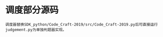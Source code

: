 # 调度部分源码
    调度器替换SDK_python/Code_Craft-2019/src/Code_Craft-2019.py后可直接运行
    judgement.py为单独判题器实现。
